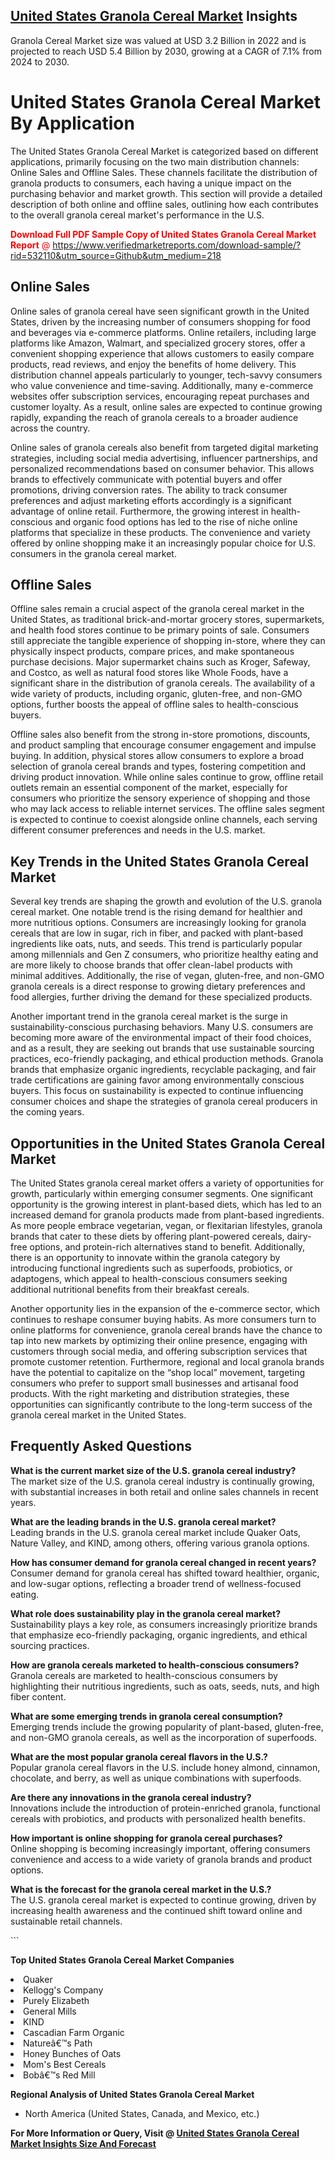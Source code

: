 <h2><a href="https://www.verifiedmarketreports.com/download-sample/?rid=532110&amp;utm_source=Github&amp;utm_medium=218" target="_blank">United States Granola Cereal Market</a> Insights</h2><p>Granola Cereal Market size was valued at USD 3.2 Billion in 2022 and is projected to reach USD 5.4 Billion by 2030, growing at a CAGR of 7.1% from 2024 to 2030.</p><p> <h1>United States Granola Cereal Market By Application</h1> <p>The United States Granola Cereal Market is categorized based on different applications, primarily focusing on the two main distribution channels: Online Sales and Offline Sales. These channels facilitate the distribution of granola products to consumers, each having a unique impact on the purchasing behavior and market growth. This section will provide a detailed description of both online and offline sales, outlining how each contributes to the overall granola cereal market's performance in the U.S. <p><span class=""><span style="color: #ff0000;"><strong>Download Full PDF Sample Copy of United States Granola Cereal Market Report</strong> @ </span><a href="https://www.verifiedmarketreports.com/download-sample/?rid=532110&amp;utm_source=Github&amp;utm_medium=218" target="_blank">https://www.verifiedmarketreports.com/download-sample/?rid=532110&amp;utm_source=Github&amp;utm_medium=218</a></span></p></p> <h2>Online Sales</h2> <p>Online sales of granola cereal have seen significant growth in the United States, driven by the increasing number of consumers shopping for food and beverages via e-commerce platforms. Online retailers, including large platforms like Amazon, Walmart, and specialized grocery stores, offer a convenient shopping experience that allows customers to easily compare products, read reviews, and enjoy the benefits of home delivery. This distribution channel appeals particularly to younger, tech-savvy consumers who value convenience and time-saving. Additionally, many e-commerce websites offer subscription services, encouraging repeat purchases and customer loyalty. As a result, online sales are expected to continue growing rapidly, expanding the reach of granola cereals to a broader audience across the country.</p> <p>Online sales of granola cereals also benefit from targeted digital marketing strategies, including social media advertising, influencer partnerships, and personalized recommendations based on consumer behavior. This allows brands to effectively communicate with potential buyers and offer promotions, driving conversion rates. The ability to track consumer preferences and adjust marketing efforts accordingly is a significant advantage of online retail. Furthermore, the growing interest in health-conscious and organic food options has led to the rise of niche online platforms that specialize in these products. The convenience and variety offered by online shopping make it an increasingly popular choice for U.S. consumers in the granola cereal market.</p> <h2>Offline Sales</h2> <p>Offline sales remain a crucial aspect of the granola cereal market in the United States, as traditional brick-and-mortar grocery stores, supermarkets, and health food stores continue to be primary points of sale. Consumers still appreciate the tangible experience of shopping in-store, where they can physically inspect products, compare prices, and make spontaneous purchase decisions. Major supermarket chains such as Kroger, Safeway, and Costco, as well as natural food stores like Whole Foods, have a significant share in the distribution of granola cereals. The availability of a wide variety of products, including organic, gluten-free, and non-GMO options, further boosts the appeal of offline sales to health-conscious buyers.</p> <p>Offline sales also benefit from the strong in-store promotions, discounts, and product sampling that encourage consumer engagement and impulse buying. In addition, physical stores allow consumers to explore a broad selection of granola cereal brands and types, fostering competition and driving product innovation. While online sales continue to grow, offline retail outlets remain an essential component of the market, especially for consumers who prioritize the sensory experience of shopping and those who may lack access to reliable internet services. The offline sales segment is expected to continue to coexist alongside online channels, each serving different consumer preferences and needs in the U.S. market.</p> <h2>Key Trends in the United States Granola Cereal Market</h2> <p>Several key trends are shaping the growth and evolution of the U.S. granola cereal market. One notable trend is the rising demand for healthier and more nutritious options. Consumers are increasingly looking for granola cereals that are low in sugar, rich in fiber, and packed with plant-based ingredients like oats, nuts, and seeds. This trend is particularly popular among millennials and Gen Z consumers, who prioritize healthy eating and are more likely to choose brands that offer clean-label products with minimal additives. Additionally, the rise of vegan, gluten-free, and non-GMO granola cereals is a direct response to growing dietary preferences and food allergies, further driving the demand for these specialized products.</p> <p>Another important trend in the granola cereal market is the surge in sustainability-conscious purchasing behaviors. Many U.S. consumers are becoming more aware of the environmental impact of their food choices, and as a result, they are seeking out brands that use sustainable sourcing practices, eco-friendly packaging, and ethical production methods. Granola brands that emphasize organic ingredients, recyclable packaging, and fair trade certifications are gaining favor among environmentally conscious buyers. This focus on sustainability is expected to continue influencing consumer choices and shape the strategies of granola cereal producers in the coming years.</p> <h2>Opportunities in the United States Granola Cereal Market</h2> <p>The United States granola cereal market offers a variety of opportunities for growth, particularly within emerging consumer segments. One significant opportunity is the growing interest in plant-based diets, which has led to an increased demand for granola products made from plant-based ingredients. As more people embrace vegetarian, vegan, or flexitarian lifestyles, granola brands that cater to these diets by offering plant-powered cereals, dairy-free options, and protein-rich alternatives stand to benefit. Additionally, there is an opportunity to innovate within the granola category by introducing functional ingredients such as superfoods, probiotics, or adaptogens, which appeal to health-conscious consumers seeking additional nutritional benefits from their breakfast cereals.</p> <p>Another opportunity lies in the expansion of the e-commerce sector, which continues to reshape consumer buying habits. As more consumers turn to online platforms for convenience, granola cereal brands have the chance to tap into new markets by optimizing their online presence, engaging with customers through social media, and offering subscription services that promote customer retention. Furthermore, regional and local granola brands have the potential to capitalize on the “shop local” movement, targeting consumers who prefer to support small businesses and artisanal food products. With the right marketing and distribution strategies, these opportunities can significantly contribute to the long-term success of the granola cereal market in the United States.</p> <h2>Frequently Asked Questions</h2> <p><strong>What is the current market size of the U.S. granola cereal industry?</strong><br> The market size of the U.S. granola cereal industry is continually growing, with substantial increases in both retail and online sales channels in recent years.</p> <p><strong>What are the leading brands in the U.S. granola cereal market?</strong><br> Leading brands in the U.S. granola cereal market include Quaker Oats, Nature Valley, and KIND, among others, offering various granola options.</p> <p><strong>How has consumer demand for granola cereal changed in recent years?</strong><br> Consumer demand for granola cereal has shifted toward healthier, organic, and low-sugar options, reflecting a broader trend of wellness-focused eating.</p> <p><strong>What role does sustainability play in the granola cereal market?</strong><br> Sustainability plays a key role, as consumers increasingly prioritize brands that emphasize eco-friendly packaging, organic ingredients, and ethical sourcing practices.</p> <p><strong>How are granola cereals marketed to health-conscious consumers?</strong><br> Granola cereals are marketed to health-conscious consumers by highlighting their nutritious ingredients, such as oats, seeds, nuts, and high fiber content.</p> <p><strong>What are some emerging trends in granola cereal consumption?</strong><br> Emerging trends include the growing popularity of plant-based, gluten-free, and non-GMO granola cereals, as well as the incorporation of superfoods.</p> <p><strong>What are the most popular granola cereal flavors in the U.S.?</strong><br> Popular granola cereal flavors in the U.S. include honey almond, cinnamon, chocolate, and berry, as well as unique combinations with superfoods.</p> <p><strong>Are there any innovations in the granola cereal industry?</strong><br> Innovations include the introduction of protein-enriched granola, functional cereals with probiotics, and products with personalized health benefits.</p> <p><strong>How important is online shopping for granola cereal purchases?</strong><br> Online shopping is becoming increasingly important, offering consumers convenience and access to a wide variety of granola brands and product options.</p> <p><strong>What is the forecast for the granola cereal market in the U.S.?</strong><br> The U.S. granola cereal market is expected to continue growing, driven by increasing health awareness and the continued shift toward online and sustainable retail channels.</p> ```</p><p><strong>Top United States Granola Cereal Market Companies</strong></p><div data-test-id=""><p><li>Quaker</li><li> Kellogg's Company</li><li> Purely Elizabeth</li><li> General Mills</li><li> KIND</li><li> Cascadian Farm Organic</li><li> Natureâ€™s Path</li><li> Honey Bunches of Oats</li><li> Mom's Best Cereals</li><li> Bobâ€™s Red Mill</li></p><div><strong>Regional Analysis of&nbsp;United States Granola Cereal Market</strong></div><ul><li dir="ltr"><p dir="ltr">North America&nbsp;(United States, Canada, and Mexico, etc.)</p></li></ul><p><strong>For More Information or Query, Visit @&nbsp;</strong><strong><a href="https://www.verifiedmarketreports.com/product/granola-cereal-market/?utm_source=Github&amp;utm_medium=218" target="_blank">United States Granola Cereal Market Insights Size And Forecast</a></strong></p></div>
